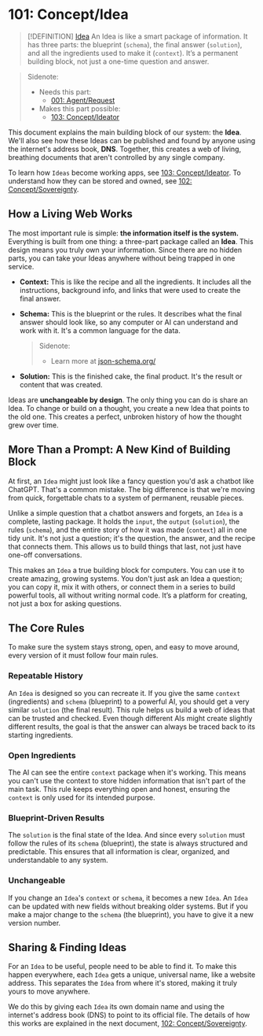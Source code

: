 # 101: Concept/Idea

> [!DEFINITION] [Idea](./000_glossary.md)
> An Idea is like a smart package of information. It has three parts: the blueprint (`schema`), the final answer (`solution`), and all the ingredients used to make it (`context`). It’s a permanent building block, not just a one-time question and answer.

> Sidenote:
> - Needs this part:
>   - [001: Agent/Request](./001_agent_request.md)
> - Makes this part possible:
>   - [103: Concept/Ideator](./103_concept_ideator.md)

This document explains the main building block of our system: the **Idea**. We'll also see how these Ideas can be published and found by anyone using the internet's address book, **DNS**. Together, this creates a web of living, breathing documents that aren't controlled by any single company.

To learn how `Ideas` become working apps, see [103: Concept/Ideator](./103_concept_ideator.md). To understand how they can be stored and owned, see [102: Concept/Sovereignty](./102_concept_sovereignty.md).

## How a Living Web Works

The most important rule is simple: **the information itself is the system.** Everything is built from one thing: a three-part package called an **Idea**. This design means you truly own your information. Since there are no hidden parts, you can take your Ideas anywhere without being trapped in one service.

- **Context:** This is like the recipe and all the ingredients. It includes all the instructions, background info, and links that were used to create the final answer.
- **Schema:** This is the blueprint or the rules. It describes what the final answer should look like, so any computer or AI can understand and work with it. It's a common language for the data.

  > Sidenote:
  > - Learn more at [json-schema.org/](https://json-schema.org/)

- **Solution:** This is the finished cake, the final product. It's the result or content that was created.

Ideas are **unchangeable by design**. The only thing you can do is share an Idea. To change or build on a thought, you create a new Idea that points to the old one. This creates a perfect, unbroken history of how the thought grew over time.

## More Than a Prompt: A New Kind of Building Block

At first, an `Idea` might just look like a fancy question you'd ask a chatbot like ChatGPT. That's a common mistake. The big difference is that we're moving from quick, forgettable chats to a system of permanent, reusable pieces.

Unlike a simple question that a chatbot answers and forgets, an `Idea` is a complete, lasting package. It holds the `input`, the `output` (`solution`), the rules (`schema`), and the entire story of how it was made (`context`) all in one tidy unit. It's not just a question; it's the question, the answer, and the recipe that connects them. This allows us to build things that last, not just have one-off conversations.

This makes an `Idea` a true building block for computers. You can use it to create amazing, growing systems. You don't just ask an Idea a question; you can copy it, mix it with others, or connect them in a series to build powerful tools, all without writing normal code. It’s a platform for creating, not just a box for asking questions.

## The Core Rules

To make sure the system stays strong, open, and easy to move around, every version of it must follow four main rules.

### Repeatable History

An `Idea` is designed so you can recreate it. If you give the same `context` (ingredients) and `schema` (blueprint) to a powerful AI, you should get a very similar `solution` (the final result). This rule helps us build a web of ideas that can be trusted and checked. Even though different AIs might create slightly different results, the goal is that the answer can always be traced back to its starting ingredients.

### Open Ingredients

The AI can see the entire `context` package when it's working. This means you can't use the context to store hidden information that isn't part of the main task. This rule keeps everything open and honest, ensuring the `context` is only used for its intended purpose.

### Blueprint-Driven Results

The `solution` is the final state of the Idea. And since every `solution` must follow the rules of its `schema` (blueprint), the state is always structured and predictable. This ensures that all information is clear, organized, and understandable to any system.

### Unchangeable

If you change an `Idea`'s `context` or `schema`, it becomes a new `Idea`. An `Idea` can be updated with new fields without breaking older systems. But if you make a major change to the `schema` (the blueprint), you have to give it a new version number.

## Sharing & Finding Ideas

For an `Idea` to be useful, people need to be able to find it. To make this happen everywhere, each `Idea` gets a unique, universal name, like a website address. This separates the `Idea` from where it's stored, making it truly yours to move anywhere.

We do this by giving each `Idea` its own domain name and using the internet's address book (DNS) to point to its official file. The details of how this works are explained in the next document, [102: Concept/Sovereignty](./102_concept_sovereignty.md).
